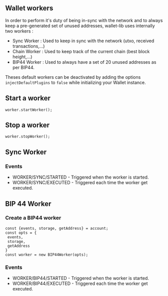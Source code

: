## Wallet workers

In order to perform it's duty of being in-sync with the network and to always keep a pre-generated set of unused addresses, wallet-lib uses internally two workers : 
- Sync Worker : Used to keep in sync with the network (utxo, received transactions,...)
- Chain Worker : Used to keep track of the current chain (best block height,...)
- BIP44 Worker : Used to always have a set of 20 unused addresses as per BIP44.

Theses default workers can be deactivated by adding the options `injectDefaultPlugins` to `false` while initializing your Wallet instance.


## Start a worker

```
worker.startWorker();
```

## Stop a worker

```
worker.stopWorker();
```

## Sync Worker

### Events

- WORKER/SYNC/STARTED - Triggered when the worker is started.
- WORKER/SYNC/EXECUTED - Triggered each time the worker get executed.

## BIP 44 Worker

### Create a BIP44 worker

```
const {events, storage, getAddress} = account;
const opts = {
 events,
 storage,
 getAddress
}
const worker = new BIP44Worker(opts);
```

### Events

- WORKER/BIP44/STARTED - Triggered when the worker is started.
- WORKER/BIP44/EXECUTED - Triggered each time the worker get executed.
